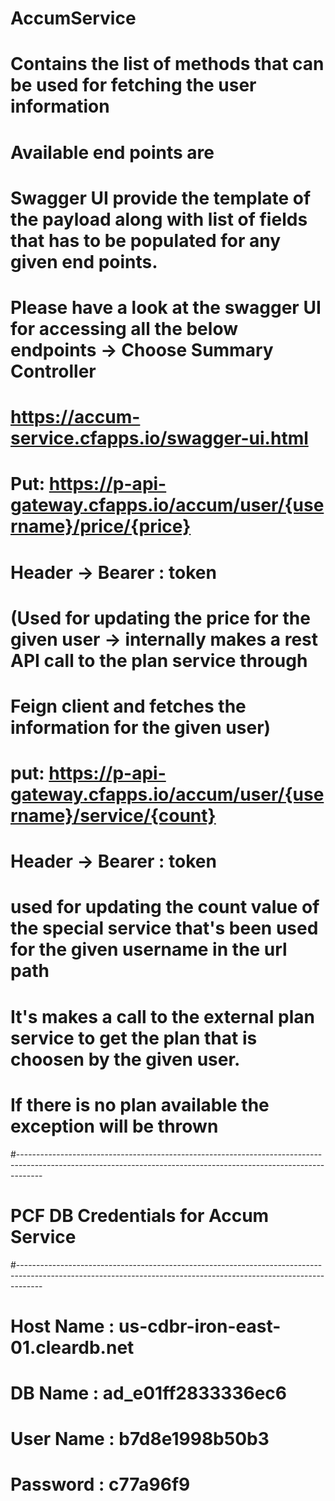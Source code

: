 # AccumService
# Contains the list of methods that can be used for fetching the user information
# Available end points are


# Swagger UI provide the template of the payload along with list of fields that has to be populated for any given end points.
# Please have a look at the swagger UI for accessing all the below endpoints -> Choose Summary Controller
# https://accum-service.cfapps.io/swagger-ui.html


# Put: https://p-api-gateway.cfapps.io/accum/user/{username}/price/{price}
# Header -> Bearer : token
# (Used for updating the price for the given user -> internally makes a rest API call to the plan service through 
# Feign client and fetches the information for the given user)

# put: https://p-api-gateway.cfapps.io/accum/user/{username}/service/{count}
# Header -> Bearer : token
# used for updating the count value of the special service that's been used for the given username in the url path
# It's makes a call to the external plan service to get the plan that is choosen by the given user. 
# If there is no plan available the exception will be thrown

#------------------------------------------------------------------------------------------------------------------------------------------------------------------
# PCF DB Credentials for Accum Service 
#------------------------------------------------------------------------------------------------------------------------------------------------------------------
# Host Name : us-cdbr-iron-east-01.cleardb.net
# DB Name   : ad_e01ff2833336ec6
# User Name : b7d8e1998b50b3
# Password  : c77a96f9
